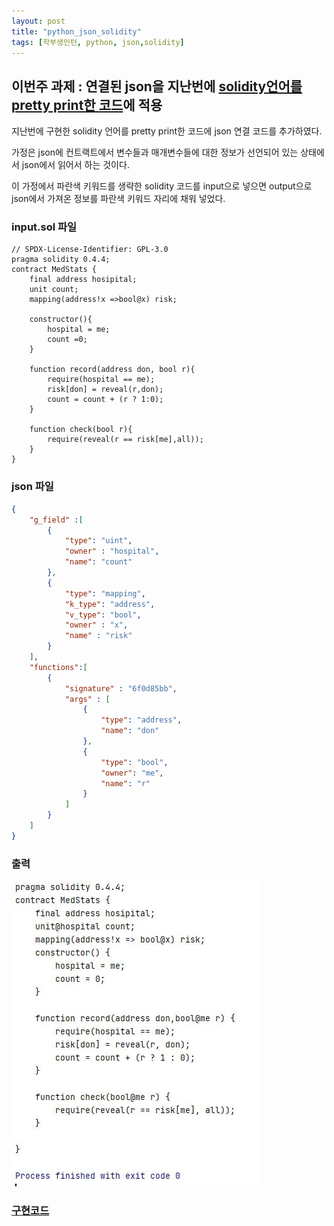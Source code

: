 ```yaml
---
layout: post
title: "python_json_solidity"
tags: [학부생인턴, python, json,solidity]
---
```


## 이번주 과제 : 연결된 json을 지난번에 [solidity언어를 pretty print한 코드](https://github.com/kimjihyeon99/Antlr/tree/main/prettyPrintSolidity)에 적용

지난번에 구현한 solidity 언어를 pretty print한 코드에 json 연결 코드를 추가하였다. 

가정은 json에 컨트랙트에서 변수들과 매개변수들에 대한 정보가 선언되어 있는 상태에서 json에서 읽어서 하는 것이다. 

이 가정에서 파란색 키워드를 생략한 solidity 코드를 input으로 넣으면 output으로 json에서 가져온 정보를 파란색 키워드 자리에 채워 넣었다. 

### input.sol 파일

````solidity
// SPDX-License-Identifier: GPL-3.0
pragma solidity 0.4.4;
contract MedStats {
    final address hosipital;
    unit count;
    mapping(address!x =>bool@x) risk;

    constructor(){
        hospital = me;
        count =0;
    }

    function record(address don, bool r){
        require(hospital == me);
        risk[don] = reveal(r,don);
        count = count + (r ? 1:0);
    }

    function check(bool r){
        require(reveal(r == risk[me],all));
    }
}
````

### json 파일

````json
{
	"g_field" :[
		{
			"type": "uint",
			"owner" : "hospital",
			"name": "count"
		},
		{
			"type": "mapping",
			"k_type": "address",
			"v_type": "bool",
			"owner" : "x",
			"name" : "risk"
		}
	],
	"functions":[
		{
			"signature" : "6f0d85bb",
			"args" : [
				{
					"type": "address",
					"name": "don"
				},
				{
					"type": "bool",
					"owner": "me",
					"name": "r"
				}
			]
		}
	]
} 
````

### 출력 


<img src="/assets/img/solidity/solidity1.JPG">

### [구현코드](https://github.com/kimjihyeon99/Antlr/tree/main/prettyPrint_json_link)
